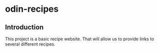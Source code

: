 # odin-recipes

## Introduction
This project is a basic recipe website. That will allow us to provide links to several different recipes.
